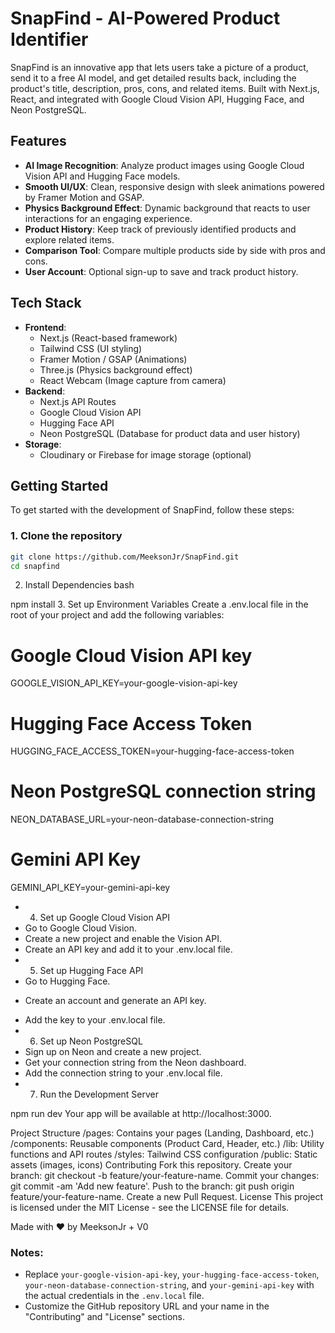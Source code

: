 # SnapFind - AI-Powered Product Identifier

SnapFind is an innovative app that lets users take a picture of a product, send it to a free AI model, and get detailed results back, including the product's title, description, pros, cons, and related items. Built with Next.js, React, and integrated with Google Cloud Vision API, Hugging Face, and Neon PostgreSQL.

## Features

- **AI Image Recognition**: Analyze product images using Google Cloud Vision API and Hugging Face models.
- **Smooth UI/UX**: Clean, responsive design with sleek animations powered by Framer Motion and GSAP.
- **Physics Background Effect**: Dynamic background that reacts to user interactions for an engaging experience.
- **Product History**: Keep track of previously identified products and explore related items.
- **Comparison Tool**: Compare multiple products side by side with pros and cons.
- **User Account**: Optional sign-up to save and track product history.

## Tech Stack

- **Frontend**:
  - Next.js (React-based framework)
  - Tailwind CSS (UI styling)
  - Framer Motion / GSAP (Animations)
  - Three.js (Physics background effect)
  - React Webcam (Image capture from camera)
- **Backend**:
  - Next.js API Routes
  - Google Cloud Vision API
  - Hugging Face API
  - Neon PostgreSQL (Database for product data and user history)
- **Storage**:
  - Cloudinary or Firebase for image storage (optional)

## Getting Started

To get started with the development of SnapFind, follow these steps:

### 1. Clone the repository

```bash
git clone https://github.com/MeeksonJr/SnapFind.git
cd snapfind
```
2. Install Dependencies
bash

npm install
3. Set up Environment Variables
Create a .env.local file in the root of your project and add the following variables:

# Google Cloud Vision API key
GOOGLE_VISION_API_KEY=your-google-vision-api-key

# Hugging Face Access Token
HUGGING_FACE_ACCESS_TOKEN=your-hugging-face-access-token

# Neon PostgreSQL connection string
NEON_DATABASE_URL=your-neon-database-connection-string

# Gemini API Key
GEMINI_API_KEY=your-gemini-api-key
- 4. Set up Google Cloud Vision API
- Go to Google Cloud Vision.
- Create a new project and enable the Vision API.
- Create an API key and add it to your .env.local file.
- 5. Set up Hugging Face API
- Go to Hugging Face.
* Create an account and generate an API key.
- Add the key to your .env.local file.
- 6. Set up Neon PostgreSQL
- Sign up on Neon and create a new project.
- Get your connection string from the Neon dashboard.
- Add the connection string to your .env.local file.
- 7. Run the Development Server

npm run dev
Your app will be available at http://localhost:3000.

Project Structure
/pages: Contains your pages (Landing, Dashboard, etc.)
/components: Reusable components (Product Card, Header, etc.)
/lib: Utility functions and API routes
/styles: Tailwind CSS configuration
/public: Static assets (images, icons)
Contributing
Fork this repository.
Create your branch: git checkout -b feature/your-feature-name.
Commit your changes: git commit -am 'Add new feature'.
Push to the branch: git push origin feature/your-feature-name.
Create a new Pull Request.
License
This project is licensed under the MIT License - see the LICENSE file for details.

Made with ❤️ by MeeksonJr + V0


### Notes:
- Replace `your-google-vision-api-key`, `your-hugging-face-access-token`, `your-neon-database-connection-string`, and `your-gemini-api-key` with the actual credentials in the `.env.local` file.
- Customize the GitHub repository URL and your name in the "Contributing" and "License" sections.

  
